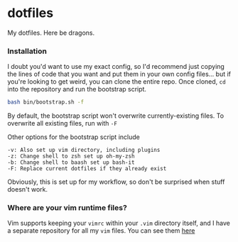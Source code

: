 # dotfiles
My dotfiles. Here be dragons.

### Installation
I doubt you'd want to use my exact config, so I'd recommend just copying the
lines of code that you want and put them in your own config files... but if
you're looking to get weird, you can clone the entire repo. Once cloned, `cd`
into the repository and run the bootstrap script.

```sh
bash bin/bootstrap.sh -f
```

By default, the bootstrap script won't overwrite currently-existing files. To
overwrite all existing files, run with `-F`

Other options for the bootstrap script include

```
-v: Also set up vim directory, including plugins
-z: Change shell to zsh set up oh-my-zsh
-b: Change shell to baash set up bash-it
-F: Replace current dotfiles if they already exist
```

Obviously, this is set up for my workflow, so don't be surprised when stuff
doesn't work.

### Where are your vim runtime files?
Vim supports keeping your `vimrc` within your `.vim` directory itself, and I
have a separate repository for all my `vim` files. You can see them
[here](https://github.com/evanthegrayt/vimfiles)

